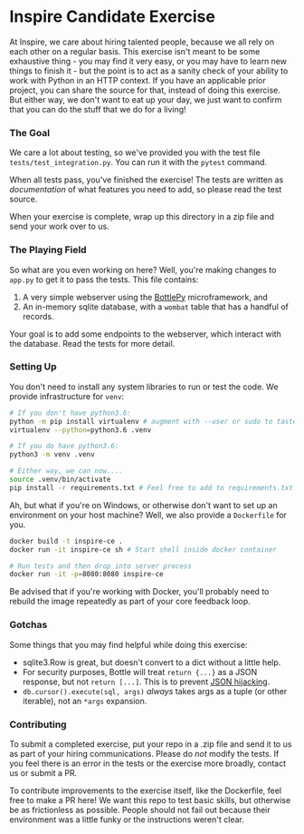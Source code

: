 # Inspire Candidate Exercise

At Inspire, we care about hiring talented people, because we all rely on each other on a regular basis. This exercise isn't meant to be some exhaustive thing - you may find it very easy, or you may have to learn new things to finish it - but the point is to act as a sanity check of your ability to work with Python in an HTTP context. If you have an applicable prior project, you can share the source for that, instead of doing this exercise. But either way, we don't want to eat up your day, we just want to confirm that you can do the stuff that we do for a living!

### The Goal

We care a lot about testing, so we've provided you with the test file `tests/test_integration.py`. You can run it with the `pytest` command.

When all tests pass, you've finished the exercise! The tests are written as _documentation_ of what features you need to add, so please read the test source.

When your exercise is complete, wrap up this directory in a zip file and send your work over to us.

### The Playing Field

So what are you even working on here? Well, you're making changes to `app.py` to get it to pass the tests. This file contains:

1. A very simple webserver using the [BottlePy](https://bottlepy.org/docs/dev/api.html) microframework, and
2. An in-memory sqlite database, with a `wombat` table that has a handful of records.

Your goal is to add some endpoints to the webserver, which interact with the database. Read the tests for more detail.

### Setting Up

You don't need to install any system libraries to run or test the code. We provide infrastructure for `venv`:

```bash
# If you don't have python3.6:
python -m pip install virtualenv # augment with --user or sudo to taste
virtualenv --python=python3.6 .venv

# If you do have python3.6:
python3 -m venv .venv

# Either way, we can now....
source .venv/bin/activate
pip install -r requirements.txt # Feel free to add to requirements.txt if you need, but you shouldn't need to
```

Ah, but what if you're on Windows, or otherwise don't want to set up an environment on your host machine? Well, we also provide a `Dockerfile` for you.

```bash
docker build -t inspire-ce .
docker run -it inspire-ce sh # Start shell inside docker container

# Run tests and then drop into server process
docker run -it -p=8080:8080 inspire-ce
```

Be advised that if you're working with Docker, you'll probably need to rebuild the image repeatedly as part of your core feedback loop.

### Gotchas

Some things that you may find helpful while doing this exercise:

 * sqlite3.Row is great, but doesn't convert to a dict without a little help.
 * For security purposes, Bottle will treat `return {...}` as a JSON response, but not `return [...]`. This is to prevent [JSON hijacking](http://haacked.com/archive/2009/06/25/json-hijacking.aspx/).
 * `db.cursor().execute(sql, args)` _always_ takes args as a tuple (or other iterable), not an `*args` expansion.

### Contributing

To submit a completed exercise, put your repo in a .zip file and send it to us as part of your hiring communications. 
Please do *not* modify the tests. If you feel there is an error in the tests or the exercise more broadly, contact us or submit a PR.

To contribute improvements to the exercise itself, like the Dockerfile, feel free to make a PR here! We want this repo to test basic skills, but otherwise be as frictionless as possible. People should not fail out because their environment was a little funky or the instructions weren't clear.
